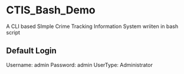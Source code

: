 # CTIS_Bash_Demo
A CLI based SImple Crime Tracking Information System wriiten in bash script

Default Login
--------------

Username: admin
Password: admin
UserType: Administrator
